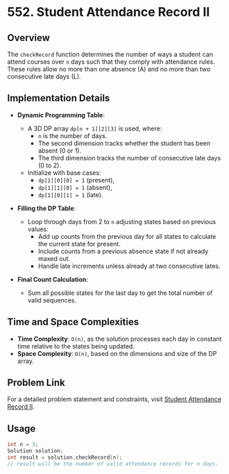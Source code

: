 # 552. Student Attendance Record II

## Overview
The `checkRecord` function determines the number of ways a student can attend courses over `n` days such that they comply with attendance rules. These rules allow no more than one absence (A) and no more than two consecutive late days (L).

## Implementation Details
- **Dynamic Programming Table**:
  - A 3D DP array `dp[n + 1][2][3]` is used, where:
    - `n` is the number of days.
    - The second dimension tracks whether the student has been absent (0 or 1).
    - The third dimension tracks the number of consecutive late days (0 to 2).
  - Initialize with base cases:
    - `dp[1][0][0] = 1` (present),
    - `dp[1][1][0] = 1` (absent),
    - `dp[1][0][1] = 1` (late).

- **Filling the DP Table**:
  - Loop through days from 2 to `n` adjusting states based on previous values:
    - Add up counts from the previous day for all states to calculate the current state for present.
    - Include counts from a previous absence state if not already maxed out.
    - Handle late increments unless already at two consecutive lates.

- **Final Count Calculation**:
  - Sum all possible states for the last day to get the total number of valid sequences.

## Time and Space Complexities
- **Time Complexity**: `O(n)`, as the solution processes each day in constant time relative to the states being updated.
- **Space Complexity**: `O(n)`, based on the dimensions and size of the DP array.

## Problem Link
For a detailed problem statement and constraints, visit [Student Attendance Record II](https://leetcode.com/problems/student-attendance-record-ii/).

## Usage
```cpp
int n = 3;
Solution solution;
int result = solution.checkRecord(n);
// result will be the number of valid attendance records for n days.
